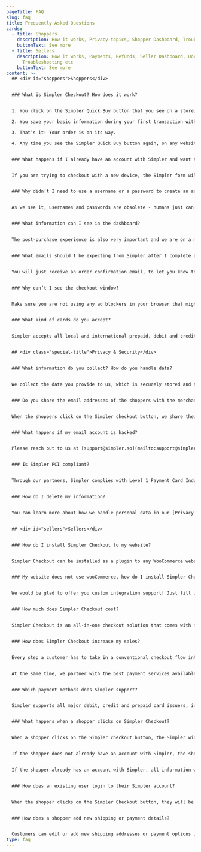 ```yaml
---
pageTitle: FAQ
slug: faq
title: Frequently Asked Questions
cards:
  - title: Shoppers
    description: How it works, Privacy topics, Shopper Dashboard, Troubleshooting etc
    buttonText: See more
  - title: Sellers
    description: How it works, Payments, Refunds, Seller Dashboard, Docs,
      Troubleshooting etc
    buttonText: See more
content: >-
  ## <div id="shoppers">Shoppers</div>


  ### What is Simpler Checkout? How does it work?


  1. You click on the Simpler Quick Buy button that you see on a store, website, ad or social media platform

  2. You save your basic information during your first transaction with a seller within the Simpler network. No password is needed. Info is saved once and then never asked again.

  3. That’s it! Your order is on its way.

  4. Any time you see the Simpler Quick Buy button again, on any website, your information is saved so you don't have to enter it again.


  ### What happens if I already have an account with Simpler and want to checkout from a new device?


  If you are trying to checkout with a new device, the Simpler form will appear as if you were a new user. When you enter your email, you will be prompted to fill in the 6-digit authorisation code sent to your email. When you add the code, your saved information will appear, so you won’t have to add it ever again to checkout with Simpler on that device.


  ### Why didn’t I need to use a username or a password to create an account?


  As we see it, usernames and passwords are obsolete - humans just can’t remember hundreds of strong passwords. At Simpler we are using passwordless authentication methods that fight password fatigue and provide a great user experience.


  ### What information can I see in the dashboard?


  The post-purchase experience is also very important and we are on a mission to fix that too. Every order you make through Simpler will be shown in your dashboard at shopper.simpler.so, so you’ll have everything under one roof - you can see and track all your orders, manage your returns, download your receipts, reorder with one click - anything.


  ### What emails should I be expecting from Simpler after I complete an order?


  You will just receive an order confirmation email, to let you know that the store has received your order and after that, your seller will be sending you emails directly about your order status or any shipping updates.


  ### Why can’t I see the checkout window?


  Make sure you are not using any ad blockers in your browser that might be blocking the Simpler pop-up.


  ### What kind of cards do you accept?


  Simpler accepts all local and international prepaid, debit and credit cards.


  ## <div class="special-title">Privacy & Security</div>


  ### What information do you collect? How do you handle data?


  We collect the data you provide to us, which is securely stored and tokenised/encrypted. This information is used only for shopping purposes, ie so that the merchant can fulfil your order. We also collect information about your device. You can manage your profile and your connected devices from your shopper dashboard.


  ### Do you share the email addresses of the shoppers with the merchant?


  When the shoppers click on the Simpler checkout button, we share their email address with the merchant, who can use it for communication and order fulfillment purposes. You can opt out from such communication at any time.


  ### What happens if my email account is hacked?


  Please reach out to us at [support@simpler.so](mailto:support@simpler.so) if you believe your Simpler account or your email account has been compromised. We’ll work with you to help protect your account and prevent any risks.


  ### Is Simpler PCI compliant?


  Through our partners, Simpler complies with Level 1 Payment Card Industry Data Securities Standards (PCI-DSS), which is the highest standard of PCI compliance.


  ### How do I delete my information?


  You can learn more about how we handle personal data in our [Privacy Policy](http://localhost:8000/buyers-privacy-policy). In case you want us to delete all your information please reach out to us at [support@simpler.so](mailto:support@simpler.so).


  ## <div id="sellers">Sellers</div>


  ### How do I install Simpler Checkout to my website?


  Simpler Checkout can be installed as a plugin to any WooCommerce website via a zero code, 5-minute process. You can follow the instructions [here](http://localhost:8000/docs).


  ### My website does not use wooCommerce, how do I install Simpler Checkout?


  We would be glad to offer you custom integration support! Just fill in the form [here](http://localhost:8000/get), and a member of our technical team will contact you shortly to learn more about your custom needs.


  ### How much does Simpler Checkout cost?


  Simpler Checkout is an all-in-one checkout solution that comes with its own payment processor. This means that Simpler gets a small fraction of the payment processing fee. You can find detailed pricing details in our pricing page.


  ### How does Simpler Checkout increase my sales?


  Every step a customer has to take in a conventional checkout flow introduces friction. We are relentlessly working on optimising our checkout flow to be simple, mobile optimised and robust, in order for you to focus in what matters instead of worrying about optimising your checkout.


  At the same time, we partner with the best payment services available in order to attain the best authorisation rates, eliminate fraud and ensure that all payment best practices are followed.


  ### Which payment methods does Simpler support?


  Simpler supports all major debit, credit and prepaid card issuers, including VISA, MasterCard, American Express, Diners etc.


  ### What happens when a shopper clicks on Simpler Checkout?


  When a shopper clicks on the Simpler checkout button, the Simpler window will appear.


  If the shopper does not already have an account with Simpler, the shopper is prompted to fill in a lean form with the absolutely necessary fields (30% fewer than the average checkout). Info is saved once and then never asked again.


  If the shopper already has an account with Simpler, all information will be pre-filled so the shopper will just have to confirm all the details and place the order with one click.


  ### How does an existing user login to their Simpler account?


  When the shopper clicks on the Simpler Checkout button, they will be prompted to enter their email address. If that email exists in our system, an authorisation code will be sent to their email address so that they can log in and retrieve their stored info to checkout faster.


  ### How does a shopper add new shipping or payment details?


  Customers can edit or add new shipping addresses or payment options in the order confirmation screen or on their Shopper Dashboard at shopper.simpler.so
type: faq
---
```

